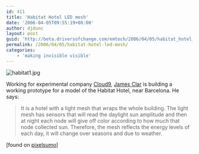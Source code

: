 ```yaml
---
id: 411
title: 'Habitat Hotel LED mesh'
date: '2006-04-05T09:55:19+00:00'
author: djdunc
layout: post
guid: 'http://beta.driversofchange.com/emtech/2006/04/05/habitat_hotel_led_mesh/'
permalink: /2006/04/05/habitat-hotel-led-mesh/
categories:
    - 'making invisible visible'
---
```


![habitat1.jpg](https://i0.wp.com/www.driversofchange.com/wp-content/uploads/mt-old/emtech/images/habitat1.jpg?resize=320%2C209)

Working for experimental company [Cloud9](http://www.e-cloud9.com/), [James Clar](http://www.jamesclar.com/) is building a working prototype for a model of the Habitat Hotel, near Barcelona. He says:

> It is a hotel with a light mesh that wraps the whole building. The light mesh has sensors that will read the daylight sun amplitude and then at night each node will give off color according to how much that node collected sun. Therefore, the mesh reflects the energy levels of each day, it will change over seasons and due to weather.

\[found on [pixelsumo](http://www.pixelsumo.com/tags/architecture/)\]